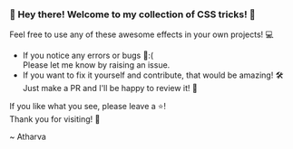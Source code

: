 
### 👋 Hey there! Welcome to my collection of CSS tricks! 🎉

Feel free to use any of these awesome effects in your own projects! 💻

- If you notice any errors or bugs 🐞:( <br>
  Please let me know by raising an issue. <br>
- If you want to fix it yourself and contribute, that would be amazing! 🛠️ <br>
  Just make a PR and I'll be happy to review it! 🤗

If you like what you see, please leave a ⭐️! <br>
Thank you for visiting! 🙏 <br>

~ Atharva
